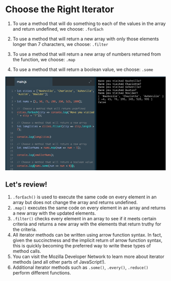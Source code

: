 # Choose the Right Iterator

1. To use a method that will do something to each of the values in the array and return undefined, we choose: `.forEach`

2. To use a method that will return a new array with only those elements longer than 7 characters, we choose: `.filter`

3. To use a method that will return a new array of numbers returned from the function, we choose: `.map`

4. To use a method that will return a boolean value, we choose: `.some`

![choose-a-method](../choose-a-method.png)

## Let's review!

1. `.forEach()` is used to execute the same code on every element in an array but does not change the array and returns undefined.
2. `.map()` executes the same code on every element in an array and returns a new array with the updated elements.
3. `.filter()` checks every element in an array to see if it meets certain criteria and returns a new array with the elements that return truthy for the criteria.
4. All iterator methods can be written using arrow function syntax. In fact, given the succinctness and the implicit return of arrow function syntax, this is quickly becoming the preferred way to write these types of method calls.
5. You can visit the Mozilla Developer Network to learn more about iterator methods (and all other parts of JavaScript!).
6. Additional iterator methods such as `.some()`, `.every()`, `.reduce()` perform different functions.

